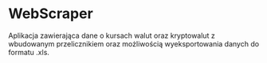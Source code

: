 # WebScraper

Aplikacja zawierająca dane o kursach walut oraz kryptowalut z wbudowanym przelicznikiem oraz możliwością wyeksportowania danych do formatu .xls.
